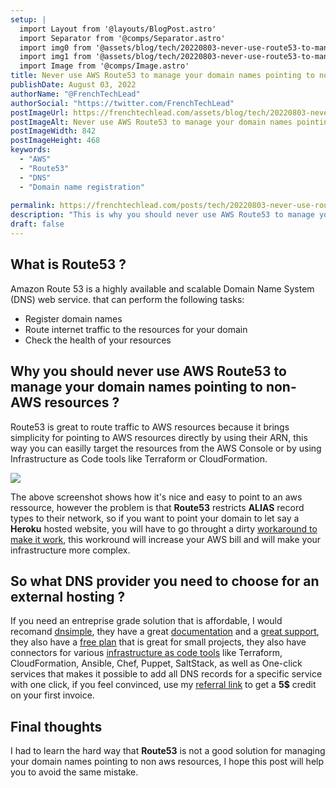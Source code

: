 ```yaml
---
setup: |
  import Layout from '@layouts/BlogPost.astro'
  import Separator from '@comps/Separator.astro'
  import img0 from '@assets/blog/tech/20220803-never-use-route53-to-manage-your-domain-name-outside-of-aws/0.png'
  import img1 from '@assets/blog/tech/20220803-never-use-route53-to-manage-your-domain-name-outside-of-aws/1.png'
  import Image from '@comps/Image.astro'
title: Never use AWS Route53 to manage your domain names pointing to non aws resources
publishDate: August 03, 2022
authorName: "@FrenchTechLead"
authorSocial: "https://twitter.com/FrenchTechLead"
postImageUrl: https://frenchtechlead.com/assets/blog/tech/20220803-never-use-route53-to-manage-your-domain-name-outside-of-aws/0.png
postImageAlt: Never use AWS Route53 to manage your domain names pointing to non aws resources
postImageWidth: 842
postImageHeight: 468
keywords:
  - "AWS"
  - "Route53"
  - "DNS"
  - "Domain name registration"
  
permalink: https://frenchtechlead.com/posts/tech/20220803-never-use-route53-to-manage-your-domain-name-outside-of-aws/
description: "This is why you should never use AWS Route53 to manage your domain names pointing to non aws resources"
draft: false
---
```


## What is Route53 ?
Amazon Route 53 is a highly available and scalable Domain Name System (DNS) web service. that can perform the following tasks:
- Register domain names
- Route internet traffic to the resources for your domain
- Check the health of your resources


<Separator/>

## Why you should never use AWS Route53 to manage your domain names pointing to non-AWS resources ?
Route53 is great to route traffic to AWS resources because it brings simplicity for pointing to AWS resources directly by using their ARN, this way you can easilly target the resources from the AWS Console or by using Infrastructure as Code tools like Terraform or CloudFormation.

<Image w={1008} h={764} src={img1} solo={true} t='Route53 Record definition' />

The above screenshot shows how it's nice and easy to point to an aws ressource, however the problem is that **Route53** restricts **ALIAS** record types to their network, so if you want to point your domain to let say a **Heroku** hosted website, you will have to go throught a dirty [workaround to make it work](https://devcenter.heroku.com/articles/route-53), this workround will increase your AWS bill and will make your infrastructure more complex.


<Separator/>

## So what DNS provider you need to choose for an external hosting ?
If you need an entreprise grade solution that is affordable, I would recomand [dnsimple](https://dnsimple.com/r/831d68650580b6), they have a great [documentation](https://support.dnsimple.com/) and a [great support](https://support.dnsimple.com/), they also have a [free plan](https://dnsimple.com/pricing) that is great for small projects, they also have connectors for various [infrastructure as code tools](https://dnsimple.com/integrations) like Terraform, CloudFormation, Ansible, Chef, Puppet, SaltStack, as well as One-click services that makes it possible to add all DNS records for a specific service with one click, if you feel convinced, use my [referral link](https://dnsimple.com/r/831d68650580b6) to get a **5$** credit on your first invoice.

<Separator/>

## Final thoughts
I had to learn the hard way that **Route53** is not a good solution for managing your domain names pointing to non aws resources, I hope this post will help you to avoid the same mistake.
